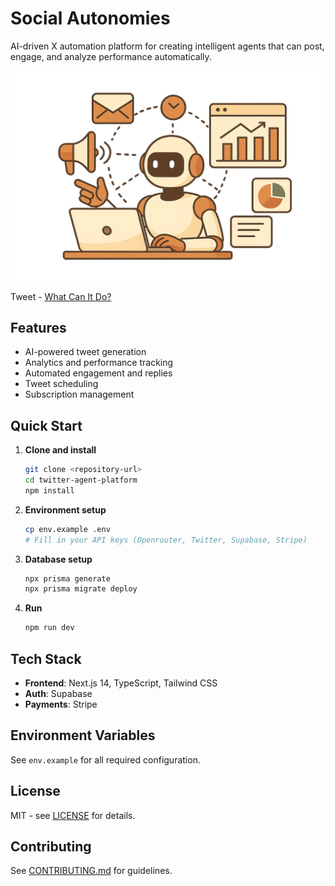 # Social Autonomies

AI-driven X automation platform for creating intelligent agents that can post, engage, and analyze performance automatically.

![Social Autonomies Platform](/public/image.png)

Tweet - [What Can It Do?](https://x.com/defichemist95/status/1932305977031667827)

## Features

- AI-powered tweet generation
- Analytics and performance tracking  
- Automated engagement and replies
- Tweet scheduling
- Subscription management

## Quick Start

1. **Clone and install**
   ```bash
   git clone <repository-url>
   cd twitter-agent-platform
   npm install
   ```

2. **Environment setup**
   ```bash
   cp env.example .env
   # Fill in your API keys (Openrouter, Twitter, Supabase, Stripe)
   ```

3. **Database setup**
   ```bash
   npx prisma generate
   npx prisma migrate deploy
   ```

4. **Run**
   ```bash
   npm run dev
   ```

## Tech Stack

- **Frontend**: Next.js 14, TypeScript, Tailwind CSS
- **Auth**: Supabase
- **Payments**: Stripe

## Environment Variables

See `env.example` for all required configuration.

## License

MIT - see [LICENSE](LICENSE) for details.

## Contributing

See [CONTRIBUTING.md](CONTRIBUTING.md) for guidelines. 
